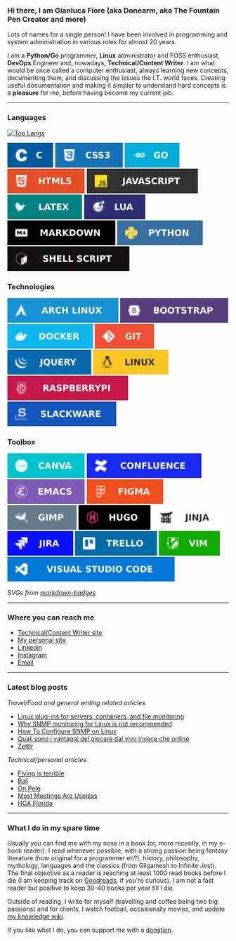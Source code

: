 ### Hi there, I am Gianluca Fiore (aka Donearm, aka The Fountain Pen Creator and more)

Lots of names for a single person! I have been involved in programming and system administration in various roles for almost 20 years.

I am a **Python/Go** programmer, **Linux** administrator and FOSS enthusiast, **DevOps** Engineer and, nowadays, **Technical/Content Writer**. I am what would be once called a computer enthusiast, always learning new concepts, documenting them, and discussing the issues the I.T. world faces. Creating useful documentation and making it simpler to understand hard concepts is a **pleasure** for me, before having become my current job.

----

### Languages

[![Top Langs](https://github-readme-stats-ae8871h9e-donearm.vercel.app/api/top-langs/?username=donearm&layout=compact&langs_count=10&include_all_commits=true)](https://github.com/donearm)

![C](icons/C.svg)
![CSS3](icons/CSS3.svg)
![Go](icons/GO.svg)
![HTML5](icons/HTML5.svg)
![Javascript](icons/JAVASCRIPT.svg)
![Latex](icons/LATEX.svg)
![Lua](icons/LUA.svg)
![Markdown](icons/MARKDOWN.svg)
![Python](icons/PYTHON.svg)
![Shell](icons/SHELLSCRIPT.svg)

### Technologies

![Archlinux](icons/ARCHLINUX.svg)
![Bootstrap](icons/BOOTSTRAP.svg)
![Docker](icons/DOCKER.svg)
![Git](icons/GIT.svg)
![jQuery](icons/JQUERY.svg)
![Linux](icons/LINUX.svg)
![RaspberryPi](icons/RASPBERRYPI.svg)
![Slackware](icons/SLACKWARE.svg)

### Toolbox

![Canva](icons/CANVA.svg)
![Confluence](icons/CONFLUENCE.svg)
![Emacs](icons/EMACS.svg)
![Figma](icons/FIGMA.svg)
![Gimp](icons/GIMP.svg)
![Hugo](icons/HUGO.svg)
![Jinja](icons/JINJA.svg)
![Jira](icons/JIRA.svg)
![Trello](icons/TRELLO.svg)
![Vim](icons/VIM.svg)
![Visual Studio Code](icons/VISUALSTUDIOCODE.svg)

_SVGs from [markdown-badges](https://ileriayo.github.io/markdown-badges/)_

----

### Where you can reach me

* [Technical/Content Writer site](https://www.fountainpencreator.com)
* [My personal site](https://www.gianlucafiore.it)
* [Linkedin](https://www.linkedin.com/in/gianluca-fiore-a70913b6)
* [Instagram](https://www.instagram.com/gianlucadfiore)
* [Email](mailto:gianlucafiore@fountainpencreator.com)

----

### Latest blog posts

_Travel/Food and general writing related articles_
<!-- FPC:START -->
- [Linux plug-ins for servers, containers, and file monitoring](https://www.fountainpencreator.com/project/linux_plugins-checkmk/)
- [Why SNMP monitoring for Linux is not recommended](https://www.fountainpencreator.com/project/why_snmp_monitoring_for_linux_is_not_recommended/)
- [How To Configure SNMP on Linux](https://www.fountainpencreator.com/project/how_to_configure_snmp_on_linux/)
- [Quali sono i vantaggi del giocare dal vivo invece che online](https://www.fountainpencreator.com/project/quali_sono_i_vantaggi_del_giocare_dal_vivo_invece_che_online/)
- [Zettlr](https://www.fountainpencreator.com/project/archwiki_zettlr/)
<!-- FPC:END -->

_Technical/personal articles_
<!-- GF:START -->
- [Flying is terrible](https://www.gianlucafiore.it/blog/flying_is_terrible/)
- [Bali](https://www.gianlucafiore.it/blog/bali/)
- [On Pelé](https://www.gianlucafiore.it/blog/on_pele/)
- [Most Meetings Are Useless](https://www.gianlucafiore.it/blog/most-meetings-are-useless/)
- [HCA Florida](https://www.gianlucafiore.it/hca-florida/)
<!-- GF:END -->

----

### What I do in my spare time

Usually you can find me with my nose in a book (or, more recently, in my e-book reader). I read whenever possible, with a strong passion being fantasy literature (how original for a programmer eh?), history, philosophy, mythology, languages and the classics (from Gilgamesh to Infinite Jest). The final objective as a reader is reaching at least 1000 read books before I die (I am keeping track on [Goodreads](https://www.goodreads.com/review/list/25653929-gianluca-fiore?ref=nav_mybooks), if you're curious). I am not a fast reader but positive to keep 30-40 books per year till I die.

Outside of reading, I write for myself (travelling and coffee being two big passions) and for clients, I watch football, occasionally movies, and update [my knowledge wiki](https://www.gianlucafiore.it/Personal-Wiki/).

If you like what I do, you can support me with a [donation](https://ko-fi.com/W7W7KA0Z).

<!--
**Donearm/Donearm** is a ✨ _special_ ✨ repository because its `README.md` (this file) appears on your GitHub profile.

Here are some ideas to get you started:

- 🔭 I’m currently working on ...
- 🌱 I’m currently learning ...
- 👯 I’m looking to collaborate on ...
- 🤔 I’m looking for help with ...
- 💬 Ask me about ...
- 📫 How to reach me: ...
- 😄 Pronouns: ...
- ⚡ Fun fact: ...
-->
